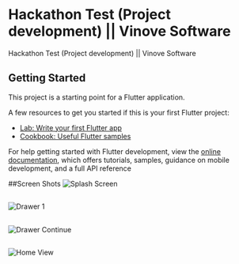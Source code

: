 # Hackathon Test (Project development) || Vinove Software



Hackathon Test (Project development) || Vinove Software                    

## Getting Started

This project is a starting point for a Flutter application.

A few resources to get you started if this is your first Flutter project:

- [Lab: Write your first Flutter app](https://docs.flutter.dev/get-started/codelab)
- [Cookbook: Useful Flutter samples](https://docs.flutter.dev/cookbook)

For help getting started with Flutter development, view the
[online documentation](https://docs.flutter.dev/), which offers tutorials,
samples, guidance on mobile development, and a full API reference


##Screen Shots
![Splash Screen ](https://raw.githubusercontent.com/Ayush01arya/Hackathon/master/screenshot/Splash_screen.jpg)

##

![Drawer 1 ](https://raw.githubusercontent.com/Ayush01arya/Hackathon/master/screenshot/1.jpg)


##
![Drawer Continue ](https://raw.githubusercontent.com/Ayush01arya/Hackathon/master/screenshot/2.jpg)
##

![Home View ](https://raw.githubusercontent.com/Ayush01arya/Hackathon/master/screenshot/3.jpg)
